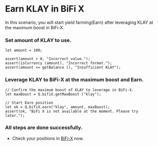 ```meta-Currency
```

# Earn KLAY in BiFi X

In this scenario, you will start yield farming(Earn) after leveraging KLAY at the maximum boost in BiFi-X.

### Set amount of KLAY to use.

```input KLAY
let amount = 100;
```

```input-Verify
assert(amount > 0, "Incorrect value.");
assert(isCurrency (amount), "Incorrect format.");
assert(amount <= getBalance (), "Insufficient KLAY");
```

### Leverage KLAY to BiFi-X at the maximum boost and Earn.

```taster
// Confirm the maximum boost of KLAY to leverage in BiFi-X.
let maxBoost = Q.bifiX.getMaxBoost ("klay");

// Start Earn position
let ok = Q.bifiX.earn("klay", amount, maxBoost);
assert(ok, "BiFi X is not available at the moment. Please try later.");
```

### All steps are done successfully.

- Check your positions in [BiFi-X](https://x.bifi.finance/) now.
